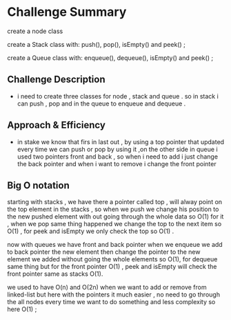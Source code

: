 # Challenge Summary
<!-- Short summary or background information -->
create a node class 

create a Stack class
with: push(), pop(), isEmpty() and peek() ;

create a Queue class 
with: enqueue(), dequeue(), isEmpty() and peek() ;


## Challenge Description
<!-- Description of the challenge -->
- i need to create three classes for node , stack and queue .
so in stack i can push , pop and in the queue to enqueue and dequeue .

## Approach & Efficiency
<!-- What approach did you take? Why? What is the Big O space/time for this approach? -->
- in stake we know that firs in last out , by using a top pointer that updated every time we can push or pop by using it ,on the other side in queue i used two pointers front and back , so when i need to add i just change the back pointer and when i want to remove i change the front pointer 

## Big O notation 

starting with stacks , we have there a pointer called top , will alway point on the top element in the stacks , so when we push we change his position to the new pushed element with out going through the whole data so O(1) for it , 
when we pop same thing happened we change the top to the next item so O(1) , for peek and isEmpty we only check the top so O(1) .

now with queues we have front and back pointer when we enqueue we add to back pointer the new element then change the pointer to the new element we added without going the whole elements so O(1), for dequeue same thing but for the front pointer O(1) , peek and isEmpty will check the front pointer same as stacks O(1).

we used to have O(n) and O(2n) when we want to add or remove from linked-list but here with the pointers it much easier , no need to go through the all nodes every time we want to do something and less complexity so here O(1) ;  



